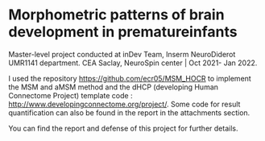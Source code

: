# Morphometric patterns of brain development in prematureinfants

Master-level project conducted at inDev Team, Inserm NeuroDiderot UMR1141 department. CEA Saclay, NeuroSpin center | Oct 2021- Jan 2022. 

I used the repository https://github.com/ecr05/MSM_HOCR to implement the MSM and aMSM method and the dHCP (developing Human Connectome Project) template code : http://www.developingconnectome.org/project/. Some code for result quantification can also be found in the report in the attachments section.

You can find the report and defense of this project for further details. 



